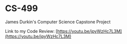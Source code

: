# CS-499
James Durkin's Computer Science Capstone Project

Link to my Code Review: [https://youtu.be/jpyWzHc7L3M](https://youtu.be/jpyWzHc7L3M)
